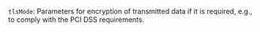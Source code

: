 `tlsMode`: Parameters for encryption of transmitted data if it is required, e.g., to comply with the PCI DSS requirements.
